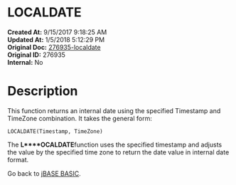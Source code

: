 # LOCALDATE

**Created At:** 9/15/2017 9:18:25 AM  
**Updated At:** 1/5/2018 5:12:29 PM  
**Original Doc:** [276935-localdate](https://docs.jbase.com/36868-jbase-basic/276935-localdate)  
**Original ID:** 276935  
**Internal:** No  


# Description

This function returns an internal date using the specified Timestamp and TimeZone combination. It takes the general form:

```
LOCALDATE(Timestamp, TimeZone)
```



The **L****OCALDATE**function uses the specified timestamp and adjusts the value by the specified time zone to return the date value in internal date format.

Go back to [jBASE BASIC](./../jbase-basic-programmers-reference-guide).
